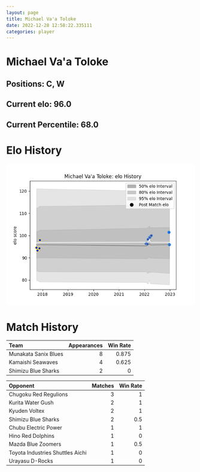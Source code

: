 ```yaml
---  
layout: page  
title: Michael Va'a Toloke  
date: 2022-12-28 12:58:22.335111  
categories: player  
---
```

# Michael Va'a Toloke

## Positions: C, W

## Current elo: 96.0

## Current Percentile: 68.0

# Elo History


![elo history](history_MichaelVa'aToloke.png)
# Match History


| Team                 |   Appearances |   Win Rate |
|:---------------------|--------------:|-----------:|
| Munakata Sanix Blues |             8 |      0.875 |
| Kamaishi Seawaves    |             4 |      0.625 |
| Shimizu Blue Sharks  |             2 |      0     |

| Opponent                         |   Matches |   Win Rate |
|:---------------------------------|----------:|-----------:|
| Chugoku Red Regulions            |         3 |        1   |
| Kurita Water Gush                |         2 |        1   |
| Kyuden Voltex                    |         2 |        1   |
| Shimizu Blue Sharks              |         2 |        0.5 |
| Chubu Electric Power             |         1 |        1   |
| Hino Red Dolphins                |         1 |        0   |
| Mazda Blue Zoomers               |         1 |        0.5 |
| Toyota Industries Shuttles Aichi |         1 |        0   |
| Urayasu D-Rocks                  |         1 |        0   |
